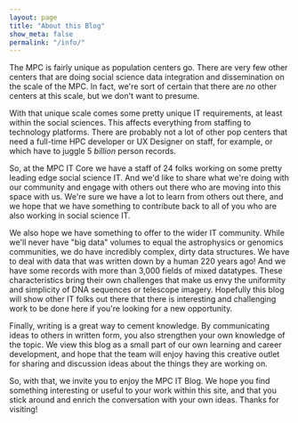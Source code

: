 ```yaml
---
layout: page
title: "About this Blog"
show_meta: false
permalink: "/info/"
---
```


The MPC is fairly unique as population centers go.  There are very few other centers that are doing social science data integration and dissemination on the scale of the MPC.  In fact, we're sort of certain that there are _no_ other centers at this scale, but we don't want to presume.  

With that unique scale comes some pretty unique IT requirements, at least within the social sciences.  This affects everything from staffing to technology platforms.  There are probably not a lot of other pop centers that need a full-time HPC developer or UX Designer on staff, for example, or which have to juggle 5 _billion_ person records.

So, at the MPC IT Core we have a staff of 24 folks working on some pretty leading edge social science IT.  And we'd like to share what we're doing with our community and engage with others out there who are moving into this space with us.  We're sure we have a lot to learn from others out there, and we hope that we have something to contribute back to all of you who are also working in social science IT.  

We also hope we have something to offer to the wider IT community.  While we'll never have "big data" volumes to equal the astrophysics or genomics communities, we do have incredibly complex, dirty data structures.  We have to deal with data that was written down by a human 220 years ago!  And we have some records with more than 3,000 fields of mixed datatypes.  These characteristics bring their own challenges that make us envy the uniformity and simplicity of DNA sequences or telescope imagery.  Hopefully this blog will show other IT folks out there that there is interesting and challenging work to be done here if you're looking for a new opportunity.  
  
Finally, writing is a great way to cement knowledge.  By communicating ideas to others in written form, you also strengthen your own knowledge of the topic.  We view this blog as a small part of our own learning and career development, and hope that the team will enjoy having this creative outlet for sharing and discussion ideas about the things they are working on.

So, with that, we invite you to enjoy the MPC IT Blog.  We hope you find something interesting or useful to your work within this site, and that you stick around and enrich the conversation with your own ideas.  Thanks for visiting! 
